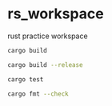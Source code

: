# rs_workspace
rust practice workspace

```bash
cargo build
```

```bash
cargo build --release
```

```bash
cargo test
```

```bash
cargo fmt --check
```
